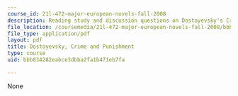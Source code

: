 ```yaml
---
course_id: 21l-472-major-european-novels-fall-2008
description: Reading study and discussion questions on Dostoyevsky's Crime and Punishment.
file_location: /coursemedia/21l-472-major-european-novels-fall-2008/bbb834282eabce3dbba2fa1b471eb7fa_dostoyevsky.pdf
file_type: application/pdf
layout: pdf
title: Dostoyevsky, Crime and Punishment
type: course
uid: bbb834282eabce3dbba2fa1b471eb7fa

---
```

None